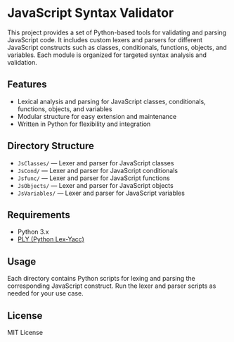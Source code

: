 # JavaScript Syntax Validator

This project provides a set of Python-based tools for validating and parsing JavaScript code. It includes custom lexers and parsers for different JavaScript constructs such as classes, conditionals, functions, objects, and variables. Each module is organized for targeted syntax analysis and validation.

## Features

- Lexical analysis and parsing for JavaScript classes, conditionals, functions, objects, and variables
- Modular structure for easy extension and maintenance
- Written in Python for flexibility and integration

## Directory Structure

- `JsClasses/` — Lexer and parser for JavaScript classes
- `JsCond/` — Lexer and parser for JavaScript conditionals
- `Jsfunc/` — Lexer and parser for JavaScript functions
- `JsObjects/` — Lexer and parser for JavaScript objects
- `JsVariables/` — Lexer and parser for JavaScript variables

## Requirements

- Python 3.x
- [PLY (Python Lex-Yacc)](https://www.dabeaz.com/ply/)

## Usage

Each directory contains Python scripts for lexing and parsing the corresponding JavaScript construct. Run the lexer and parser scripts as needed for your use case.

## License

MIT License
